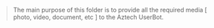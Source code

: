 > The main purpose of this folder is to provide all the required media [ photo, video, document, etc ] to the Aztech UserBot. 

